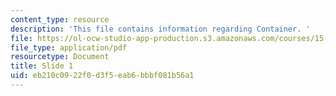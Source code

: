 ```yaml
---
content_type: resource
description: 'This file contains information regarding Container. '
file: https://ol-ocw-studio-app-production.s3.amazonaws.com/courses/15-783j-product-design-and-development-spring-2006/eb210c0922f0d3f5eab6bbbf081b56a1_containner.pdf
file_type: application/pdf
resourcetype: Document
title: Slide 1
uid: eb210c09-22f0-d3f5-eab6-bbbf081b56a1
---
```

